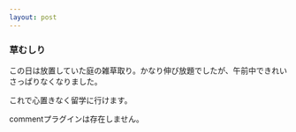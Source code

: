```yaml
---
layout: post
---
```

<h3>草むしり</h3>
<p>この日は放置していた庭の雑草取り。かなり伸び放題でしたが、午前中できれいさっぱりなくなりました。</p>
<p>これで心置きなく留学に行けます。</p>
<p><span class="error">commentプラグインは存在しません。</span> </p>

